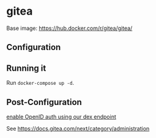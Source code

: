 # gitea

Base image: https://hub.docker.com/r/gitea/gitea/

## Configuration


## Running it

Run `docker-compose up -d`.


## Post-Configuration

[enable OpenID auth using our dex endpoint](https://docs.gitea.com/administration/config-cheat-sheet?_highlight=openid/administration/config-cheat-sheet#openid-openid)


See https://docs.gitea.com/next/category/administration
